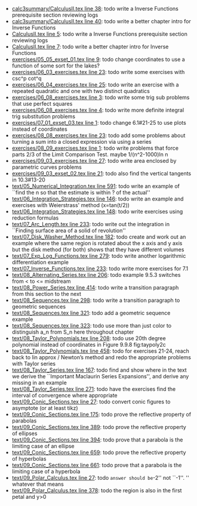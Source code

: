 * [calc3summary/CalculusII.tex line 38](../calc3summary/CalculusII.tex#L38): todo write a Inverse Functions prerequisite section reviewing logs
* [calc3summary/CalculusII.tex line 40](../calc3summary/CalculusII.tex#L40): todo write a better chapter intro for Inverse Functions
* [CalculusII.tex line 5](../CalculusII.tex#L5): todo write a Inverse Functions prerequisite section reviewing logs
* [CalculusII.tex line 7](../CalculusII.tex#L7): todo write a better chapter intro for Inverse Functions
* [exercises/05_05_exset_01.tex line 9](../exercises/05_05_exset_01.tex#L9): todo change coordinates to use a function of some sort for the lakes?
* [exercises/06_03_exercises.tex line 23](../exercises/06_03_exercises.tex#L23): todo write some exercises with csc^p cot^q
* [exercises/06_04_exercises.tex line 25](../exercises/06_04_exercises.tex#L25): todo write an exercise with a repeated quadratic and one with two distinct quadratics
* [exercises/06_08_exercises.tex line 3](../exercises/06_08_exercises.tex#L3): todo write some trig sub problems that use perfect squares
* [exercises/06_08_exercises.tex line 4](../exercises/06_08_exercises.tex#L4): todo write more definite integral trig substitution problems
* [exercises/07_01_exset_03.tex line 1](../exercises/07_01_exset_03.tex#L1): todo change 6.1#21-25 to use plots instead of coordinates
* [exercises/08_08_exercises.tex line 23](../exercises/08_08_exercises.tex#L23): todo add some problems about turning a sum into a closed expression via using a series
* [exercises/08_09_exercises.tex line 1](../exercises/08_09_exercises.tex#L1): todo write problems that force parts 2/3 of the Limit Comparison Test.  maybe 1/(n^2-1000)ln n
* [exercises/09_03_exercises.tex line 27](../exercises/09_03_exercises.tex#L27): todo write area enclosed by parametric curves problems
* [exercises/09_03_exset_02.tex line 21](../exercises/09_03_exset_02.tex#L21): todo also find the vertical tangents in 10.3#13-20
* [text/05_Numerical_Integration.tex line 591](../text/05_Numerical_Integration.tex#L591): todo write an example of ``find the n so that the estimate is within ? of the actual''
* [text/06_Integration_Strategies.tex line 146](../text/06_Integration_Strategies.tex#L146): todo write an example and exercises with Weierstrass' method (x=tan(t/2))
* [text/06_Integration_Strategies.tex line 148](../text/06_Integration_Strategies.tex#L148): todo write exercises using reduction formulas
* [text/07_Arc_Length.tex line 233](../text/07_Arc_Length.tex#L233): todo write out the integration in ``Finding surface area of a solid of revolution''
* [text/07_Disk_Washer_Method.tex line 182](../text/07_Disk_Washer_Method.tex#L182): todo create and work out an example where the same region is rotated about the x axis and y axis but the disk method (for both) shows that they have different volumes
* [text/07_Exp_Log_Functions.tex line 279](../text/07_Exp_Log_Functions.tex#L279): todo write another logarithmic differentiation example
* [text/07_Inverse_Functions.tex line 233](../text/07_Inverse_Functions.tex#L233): todo write more exercises for 7.1
* [text/08_Alternating_Series.tex line 206](../text/08_Alternating_Series.tex#L206): todo example 9.5.3 switches from < to <= midstream
* [text/08_Power_Series.tex line 414](../text/08_Power_Series.tex#L414): todo write a transition paragraph from this section to the next
* [text/08_Sequences.tex line 298](../text/08_Sequences.tex#L298): todo write a transition paragraph to geometric sequences
* [text/08_Sequences.tex line 321](../text/08_Sequences.tex#L321): todo add a geometric sequence example
* [text/08_Sequences.tex line 323](../text/08_Sequences.tex#L323): todo use more than just color to distinguish a_n from S_n here throughout chapter
* [text/08_Taylor_Polynomials.tex line 208](../text/08_Taylor_Polynomials.tex#L208): todo use 20th degree polynomial instead of coordinates in Figure 9.9.8 fig:taypoly2c
* [text/08_Taylor_Polynomials.tex line 458](../text/08_Taylor_Polynomials.tex#L458): todo for exercises 21-24, reach back to lin approx / Newton’s method and redo the appropriate problems with Taylor series
* [text/08_Taylor_Series.tex line 167](../text/08_Taylor_Series.tex#L167): todo find and show where in the text we derive the ``Important Maclaurin Series Expansions'', and derive any missing in an example
* [text/08_Taylor_Series.tex line 271](../text/08_Taylor_Series.tex#L271): todo have the exercises find the interval of convergence where appropriate
* [text/09_Conic_Sections.tex line 27](../text/09_Conic_Sections.tex#L27): todo convert conic figures to asymptote (or at least tikz)
* [text/09_Conic_Sections.tex line 175](../text/09_Conic_Sections.tex#L175): todo prove the reflective property of parabolas
* [text/09_Conic_Sections.tex line 389](../text/09_Conic_Sections.tex#L389): todo prove the reflective property of ellipses
* [text/09_Conic_Sections.tex line 394](../text/09_Conic_Sections.tex#L394): todo prove that a parabola is the limiting case of an ellipse
* [text/09_Conic_Sections.tex line 659](../text/09_Conic_Sections.tex#L659): todo prove the reflective property of hyperbolas
* [text/09_Conic_Sections.tex line 661](../text/09_Conic_Sections.tex#L661): todo prove that a parabola is the limiting case of a hyperbola
* [text/09_Polar_Calculus.tex line 27](../text/09_Polar_Calculus.tex#L27): todo `` answer should be ``-2'' not ``-1''. ''  whatever that means
* [text/09_Polar_Calculus.tex line 378](../text/09_Polar_Calculus.tex#L378): todo the region is also in the first petal and y>0
